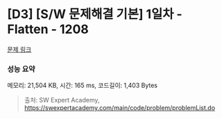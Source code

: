 # [D3] [S/W 문제해결 기본] 1일차 - Flatten - 1208 

[문제 링크](https://swexpertacademy.com/main/code/problem/problemDetail.do?contestProbId=AV139KOaABgCFAYh) 

### 성능 요약

메모리: 21,504 KB, 시간: 165 ms, 코드길이: 1,403 Bytes



> 출처: SW Expert Academy, https://swexpertacademy.com/main/code/problem/problemList.do